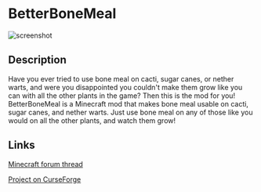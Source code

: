 # BetterBoneMeal

![screenshot](http://oi67.tinypic.com/2ex0e1f.jpg)

## Description

Have you ever tried to use bone meal on cacti, sugar canes, or nether warts, and were you disappointed you couldn't make them grow like you can with all the other plants in the game? Then this is the mod for you! BetterBoneMeal is a Minecraft mod that makes bone meal usable on cacti, sugar canes, and nether warts. Just use bone meal on any of those like you would on all the other plants, and watch them grow!

## Links

[Minecraft forum thread](http://www.minecraftforum.net/forums/mapping-and-modding/minecraft-mods/2713323-betterbonemeal)

[Project on CurseForge](http://minecraft.curseforge.com/projects/betterbonemeal) 
